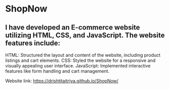 # ShopNow
## I have developed an E-commerce website utilizing HTML, CSS, and JavaScript. The website features include:

 HTML: Structured the layout and content of the website, including product listings and cart elements.
 CSS: Styled the website for a responsive and visually appealing user interface.
 JavaScript: Implemented interactive features like form handling and cart management.

Website link: https://drishtitaitriya.github.io/ShopNow/

